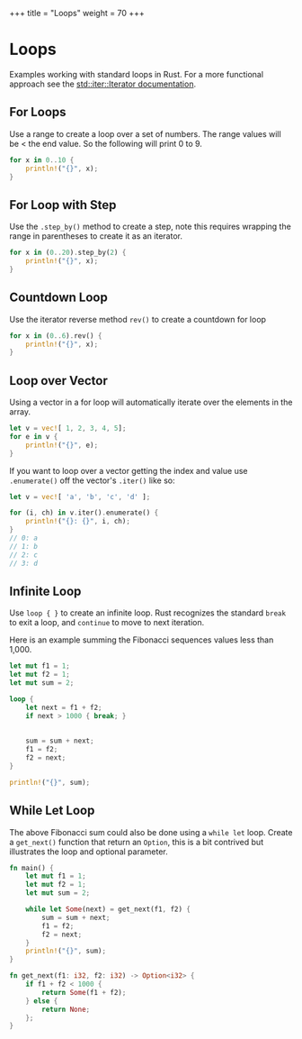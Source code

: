 +++
title = "Loops"
weight = 70
+++

# Loops

Examples working with standard loops in Rust. For a more functional approach see the [std::iter::Iterator documentation](https://doc.rust-lang.org/stable/std/iter/trait.Iterator.html).

## For Loops

Use a range to create a loop over a set of numbers. The range values will be < the end value. So the following will print 0 to 9.

```rs
for x in 0..10 {
    println!("{}", x);
}
```

## For Loop with Step

Use the `.step_by()` method to create a step, note this requires wrapping the range in parentheses to create it as an iterator.

```rs
for x in (0..20).step_by(2) {
    println!("{}", x);
}
```

## Countdown Loop

Use the iterator reverse method `rev()` to create a countdown for loop

```rs
for x in (0..6).rev() {
    println!("{}", x);
}
```

## Loop over Vector

Using a vector in a for loop will automatically iterate over the elements in the array.

```rs
let v = vec![ 1, 2, 3, 4, 5];
for e in v {
    println!("{}", e);
}
```

If you want to loop over a vector getting the index and value use `.enumerate()` off the vector's `.iter()` like so:

```rs
let v = vec![ 'a', 'b', 'c', 'd' ];

for (i, ch) in v.iter().enumerate() {
    println!("{}: {}", i, ch);
}
// 0: a
// 1: b
// 2: c
// 3: d
```

## Infinite Loop

Use `loop { }` to create an infinite loop. Rust recognizes the standard `break` to exit a loop, and `continue` to move to next iteration.

Here is an example summing the Fibonacci sequences values less than 1,000.

```rs
let mut f1 = 1;
let mut f2 = 1;
let mut sum = 2;

loop {
    let next = f1 + f2;
    if next > 1000 { break; }
    
   
    sum = sum + next;
    f1 = f2;
    f2 = next;    
}

println!("{}", sum);
```

## While Let Loop

The above Fibonacci sum could also be done using a `while let` loop. Create a `get_next()` function that return an `Option`, this is a bit contrived but illustrates the loop and optional parameter.

```rs
fn main() {
    let mut f1 = 1;
    let mut f2 = 1;
    let mut sum = 2;

    while let Some(next) = get_next(f1, f2) {
        sum = sum + next;
        f1 = f2;
        f2 = next;    
    }
    println!("{}", sum);
}

fn get_next(f1: i32, f2: i32) -> Option<i32> {
    if f1 + f2 < 1000 {
        return Some(f1 + f2);
    } else {
        return None;
    };
}
```
